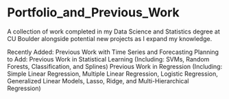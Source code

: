 # Portfolio_and_Previous_Work
A collection of work completed in my Data Science and Statistics degree at CU Boulder alongside potential new projects as I expand my knowledge.


Recently Added:
Previous Work with Time Series and Forecasting
Planning to Add: 
Previous Work in Statistical Learning (Including: SVMs, Random Forests, Classification, and Splines) 
Previous Work in Regression (Including: Simple Linear Regression, Multiple Linear Regression, Logistic Regression, Generalized Linear Models, Lasso, Ridge, and Multi-Hierarchical Regression)
